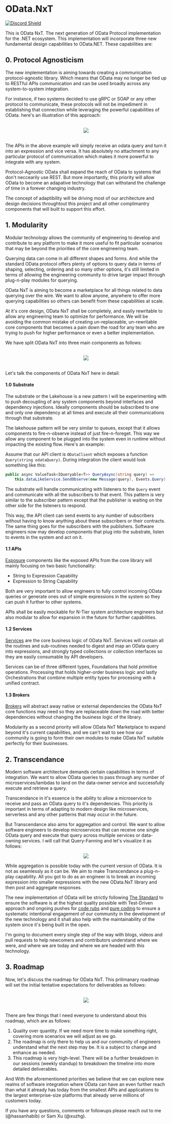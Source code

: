 # OData.NxT

[![Discord Shield](https://discordapp.com/api/guilds/934133164790644777/widget.png?style=shield)](https://discord.gg/9A8gRGT6)

This is OData NxT. The next generation of OData Protocol implementation for the .NET ecosystem. This implementation will incorporate three new fundamental design capabilities to OData.NET. These capabilities are:

## 0. Protocol Agnosticism
The new implementation is aiming towards creating a communication protocol-agnostic library. Which means that OData may no longer be tied up to RESTful APIs communication and can be used broadly across any system-to-system integration.

For instance, if two systems decided to use gRPC or SOAP or any other protocol to communicate, these protocols will not be impediment in establishing that connection while leveraging the powerful capabilities of OData. here's an illustration of this approach:

<br />
    <div align=center>
        <img src="https://user-images.githubusercontent.com/1453985/148163343-d5c1ba7f-ab14-463e-8391-ea2d4cb5e644.png">
    </div>
<br />

The APIs in the above example will simply receive an odata query and turn it into an expression and vice versa. It has absolutely no attachment to any particular protocol of communication which makes it more powerful to integrate with any system.

Protocol-Agnostic OData shall expand the reach of OData to systems that don't neccearily use REST. But more importantly, this priority will allow OData to become an adapative technology that can withstand the challenge of time in a forever changing industry.

The concept of adaptibility will be driving most of our architecture and design decisions throughtout this project and all other complimantry components that will built to support this effort.


## 1. Modularity
Modular technology allows the community of engineering to develop and contribute to any platform to make it more useful to fit particular scenarios that may be beyond the priorities of the core engineering team.

Querying data can come in all different shapes and forms. And while the standard OData protocol offers plenty of options to query data in terms of shaping, selecting, ordering and so many other options, it's still limited in terms of allowing the engineering community to drive larger impact through plug-n-play modules for querying.

OData NxT is aiming to become a marketplace for all things related to data querying over the wire. We want to allow anyone, anywhere to offer more querying capabilities so others can benefit from these capabilities at scale.

At it's core design, OData NxT shall be completely, and easily rewritable to allow any engineering team to optimize for performance. We will be avoiding the common mistake of creating un-replaceable, un-rewritable core components that becomes a pain down the road for any team who are trying to push for higher performance or even a better implementation.

We have split OData NxT into three main components as follows:

<br />
    <div align=center>
        <img src="https://user-images.githubusercontent.com/1453985/148162083-15a82b29-1f90-4ed6-9614-31fee4914c49.png" />
    </div>
<br />

Let's talk the components of OData NxT here in detail:

#### 1.0 Substrate
The substrate or the Lakehouse is a new pattern I will be experimenting with to push decoupling of any system components beyond interfaces and dependency injections. Ideally components should be subscribed to one and only one dependency at all times and execute all their communications through that substrate.

The lakehouse pattern will be very similar to queues, except that it allows components to fire-n-observe instead of just fire-n-foreget. This way we allow any component to be plugged into the system even in runtime without impacting the existing flow. Here's an example:

Assume that our API client is `ODataClient` which exposes a function `Query(string odataQuery)`. During integration the client would look something like this:

```csharp
public async ValueTask<IQueryable<T>> QueryAsync(string query) =>
    this.dataLikeService.SendObserve(new Message(query), Events.Query);
```

The substrate will handle communicating with listeners to the `Query` event and communicate with all the subscribers to that event. This pattern is very similar to the subscriber pattern except that the publisher is waiting on the other side for the listeners to respond.

This way, the API client can send events to any number of subscribers without having to know anything about these subscribers or their contracts. The same thing goes for the subscribers with the publishers. Software engineers now may develop components that plug into the substrate, listen to events in the system and act on it.

#### 1.1 APIs
[Exposure](https://github.com/hassanhabib/The-Standard/blob/master/3.%20Exposers/3.%20Exposers.md) components like the exposed APIs from the core library will mainly focusing on two basic functionality:
 - String to Expression Capability
 - Expression to String Capability

 Both are very important to allow engineers to fully control incoming OData queries or generate ones out of simple expressions in the system so they can push it further to other systems.

 APIs shall be easily mockable for N-Tier system architecture engineers but also modular to allow for expansion in the future for further capabilities.

 #### 1.2 Services
 [Services](https://github.com/hassanhabib/The-Standard/blob/master/2.%20Services/2.%20Services.md) are the core business logic of OData NxT. Services will contain all the routines and sub-routines needed to digest and map an OData query into expressions, and strongly typed collections or collection interfaces so they are easily consumable by API developers.

 Services can be of three different types, Foundations that hold primitive operations. Processing that holds higher-order business logic and lastly Orchestrations that combine multiple entity types for processing with a unified contract.

 #### 1.3 Brokers
 [Brokers](https://github.com/hassanhabib/The-Standard/blob/master/1.%20Brokers/1.%20Brokers.md) will abstract away native or external dependencies the OData NxT core functions may need so they are replaceable down the road with better dependencies without changing the business logic of the library.

Modularity as a second priority will allow OData NxT Marketplace to expand beyond it's current capabilities, and we can't wait to see how our community is going to form their own modules to make OData NxT suitable perfectly for their businesses.


## 2. Transcendance
Modern software architecture demands certain capabilities in terms of integration. We want to allow OData queries to pass through any number of microservices/lambdas to land on the data-owner service and successfully execute and retrieve a query.

Transcendance in it's essence is the ability to allow a microservice to receive and pass an OData query to it's dependencies. This priority is important in terms of adapting to modern design like microservices, serverless and any other patterns that may occur in the future.

But Transcendance also aims for aggregation and control. We want to allow software engineers to develop microservices that can receive one single OData query and execute that query across multiple services or data-owning services. I will call that Query-Fanning and let's visualize it as follows:

<div align=center>
    <img src="https://user-images.githubusercontent.com/1453985/148118524-4a96ed49-aa6c-44f4-af53-ce9361531950.png" />
</div>

While aggregation is possible today with the current version of OData. It is not as seamlessly as it can be. We aim to make Transcendance a plug-n-play capability. All you got to do as an engineer is to break an incoming expression into smaller expressions with the new OData.NxT library and then post and aggregate responses.

The new implementation of OData will be strictly following [The Standard](https://github.com/hassanhabib/The-Standard) to ensure the software is at the highest quality possible with Test-Driven approach and ongoing pushes for [code rubs](https://hassanhabib.com/2020/02/09/code-rub/) and [pure coding](https://hassanhabib.medium.com/pure-coding-7bb2d44640ba) to ensure a systematic intentional engagement of our community in the development of the new technology and it shall also help with the maintainability of the system since it's being built in the open.

I'm going to document every single step of the way with blogs, videos and pull requests to help newcomers and contributors understand where we were, and where we are today and where we are headed with this technology.

## 3. Roadmap
Now, let's discuss the roadmap for OData NxT. This prilimanary roadmap will set the initial tentative expectations for deliverables as follows:

<br />
    <div align=center>
        <img src="https://user-images.githubusercontent.com/1453985/148167448-f99e1d59-e898-447b-b731-a10d4f6cd73b.png" />
    </div>
<br />

There are few things that I need everyone to understand about this roadmap, which are as follows:
1. Quality over quantity. If we need more time to make something right, covering more scenarios we will adjust as we go.
2. The roadmap is only there to help us and our community of engineers understand what the next step may be. It is a subject to change and enhance as needed.
3. This roadmap is very high-level. There will be a further breakdown in our sessions (weekly standup) to breakdown the timeline into more detailed deliverables.

And With the aforementioned priorities we believe that we can explore new realms of software integration where OData can have an even further reach than what it already has today from the smallest APIs and applications to the largest enterprise-size platforms that already serve millions of customers today.

If you have any questions, comments or followups please reach out to me (@hassanhabib) or Sam Xu (@xuzhg).
